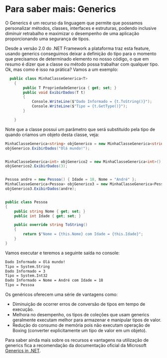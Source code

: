 # Para saber mais: Generics

O Generics é um recurso da linguagem que permite que possamos personalizar métodos, classes, interfaces e estruturas, podendo inclusive diminuir retrabalho e maximizar o desempenho de uma aplicação proporcionando uma segurança de tipos.

Desde a versão 2.0 do .NET Framework a plataforma traz esta feature, usando generics conseguimos deixar a definição do tipo para o momento que precisamos de determinado elemento no nosso código, o que em resumo é dizer que a classe ou método possa trabalhar com qualquer tipo. Ok, mas como é isso na prática? Vamos a um exemplo:

```cs
  public class MinhaClasseGenerica<T>
    {
        public T PropriedadeGenerica { get; set; }
        public void ExibirDados(T t)
        {
            Console.WriteLine($"Dado Informado = {t.ToString()}");
            Console.WriteLine($"Tipo = {t.GetType()}");
        }  

    }
```

Note que a classe possui um parâmetro <T> que será substituído pela tipo de quando criamos um objeto desta classe, veja:

```cs
MinhaClasseGenerica<string> objGenerico = new MinhaClasseGenerica<string>();
objGenerico.ExibirDados("Olá mundo!");


MinhaClasseGenerica<int> objGenerico2 = new MinhaClasseGenerica<int>();
objGenerico2.ExibirDados(3);


Pessoa andre = new Pessoa() { Idade = 18, Nome = "André" };
MinhaClasseGenerica<Pessoa> objGenerico3 = new MinhaClasseGenerica<Pessoa>();
objGenerico3.ExibirDados(andre);


public class Pessoa
{
    public string Nome { get; set; }
    public int Idade { get; set; }

    public override string ToString()
    {
        return $"Nome = {this.Nome} com Idade = {this.Idade}";
    }
}
```

Vamos executar e teremos a seguinte saída no console:
```bash
Dado Informado = Olá mundo!
Tipo = System.String
Dado Informado = 3
Tipo = System.Int32
Dado Informado = Nome = André com Idade = 18
Tipo = Pessoa
```

Os genéricos oferecem uma série de vantagens como:

- Diminuição de ocorrer erros de conversão de tipos em tempo de execução.
- Melhora no desempenho, os tipos de coleções que usam generics geralmente executam melhor para armazenar e manipular tipos de valor.
- Redução do consumo de memória pois não executam operação de Boxing (converter explicitamente um tipo de valor em um objeto).

Para saber ainda mais sobre os recursos e vantagens na utilização de generics fica a recomendação da documentação oficial da Microsoft [Generics in .NET](https://learn.microsoft.com/pt-br/dotnet/standard/generics/).